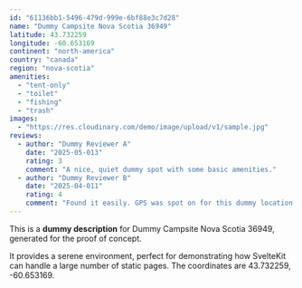 ```yaml
---
id: "61136bb1-5496-479d-999e-6bf88e3c7d28"
name: "Dummy Campsite Nova Scotia 36949"
latitude: 43.732259
longitude: -60.653169
continent: "north-america"
country: "canada"
region: "nova-scotia"
amenities:
  - "tent-only"
  - "toilet"
  - "fishing"
  - "trash"
images:
  - "https://res.cloudinary.com/demo/image/upload/v1/sample.jpg"
reviews:
  - author: "Dummy Reviewer A"
    date: "2025-05-013"
    rating: 3
    comment: "A nice, quiet dummy spot with some basic amenities."
  - author: "Dummy Reviewer B"
    date: "2025-04-011"
    rating: 4
    comment: "Found it easily. GPS was spot on for this dummy location."
---
```


This is a **dummy description** for Dummy Campsite Nova Scotia 36949, generated for the proof of concept.

It provides a serene environment, perfect for demonstrating how SvelteKit can handle a large number of static pages. The coordinates are 43.732259, -60.653169.
